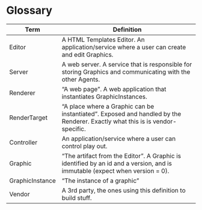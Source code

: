 # Glossary


| Term | Definition |
| --- | --- |
| Editor | A HTML Templates Editor. An application/service where a user can create and edit Graphics. |
| Server | A web server. A service that is responsible for storing Graphics and communicating with the other Agents. |
| Renderer | “A web page”. A web application that instantiates GraphicInstances. |
| RenderTarget | “A place where a Graphic can be instantiated”. Exposed and handled by the Renderer. Exactly what this is is vendor-specific. |
| Controller | An application/service where a user can control play out. |
| Graphic | “The artifact from the Editor”. A Graphic is identified by an id and a version, and is immutable (expect when version = 0). |
| GraphicInstance | “The instance of a graphic” |
| Vendor | A 3rd party, the ones using this definition to build stuff. |
